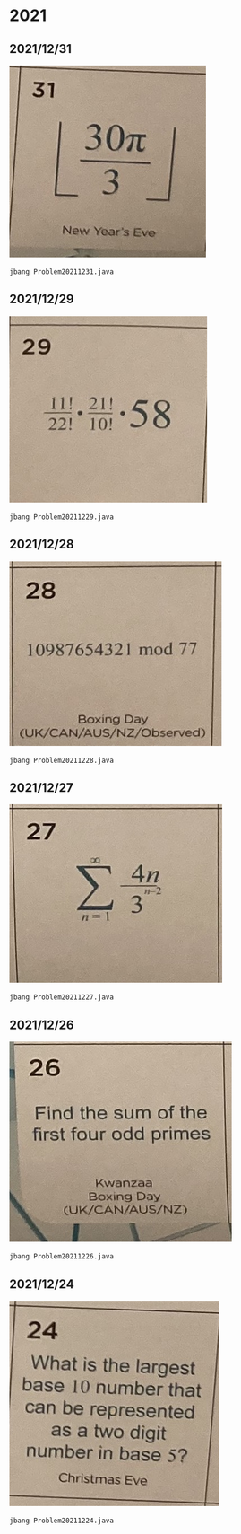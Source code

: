 # 2021

## 2021/12/31

![](docs/20211231.png)

```
jbang Problem20211231.java
```

## 2021/12/29

![](docs/20211229.png)

```
jbang Problem20211229.java
```

## 2021/12/28

![](docs/20211228.png)

```
jbang Problem20211228.java
```

## 2021/12/27

![](docs/20211227.png)

```
jbang Problem20211227.java
```

## 2021/12/26

![](docs/20211226.png)

```
jbang Problem20211226.java
```

## 2021/12/24

![](docs/20211224.png)

```
jbang Problem20211224.java
```
